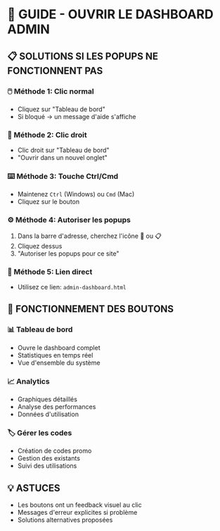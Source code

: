 # 🚀 GUIDE - OUVRIR LE DASHBOARD ADMIN

## 📋 SOLUTIONS SI LES POPUPS NE FONCTIONNENT PAS

### 🖱️ Méthode 1: Clic normal
- Cliquez sur "Tableau de bord"
- Si bloqué → un message d'aide s'affiche

### 🔗 Méthode 2: Clic droit
- Clic droit sur "Tableau de bord"  
- "Ouvrir dans un nouvel onglet"

### ⌨️ Méthode 3: Touche Ctrl/Cmd
- Maintenez `Ctrl` (Windows) ou `Cmd` (Mac)
- Cliquez sur le bouton

### ⚙️ Méthode 4: Autoriser les popups
1. Dans la barre d'adresse, cherchez l'icône 🚫 ou 📋
2. Cliquez dessus
3. "Autoriser les popups pour ce site"

### 🔗 Méthode 5: Lien direct
- Utilisez ce lien: `admin-dashboard.html`

## 🎯 FONCTIONNEMENT DES BOUTONS

### 📊 Tableau de bord
- Ouvre le dashboard complet
- Statistiques en temps réel
- Vue d'ensemble du système

### 📈 Analytics  
- Graphiques détaillés
- Analyse des performances
- Données d'utilisation

### 🏷️ Gérer les codes
- Création de codes promo
- Gestion des existants
- Suivi des utilisations

## 💡 ASTUCES

- Les boutons ont un feedback visuel au clic
- Messages d'erreur explicites si problème
- Solutions alternatives proposées
